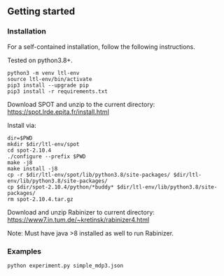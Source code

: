 ## Getting started

### Installation

For a self-contained installation, follow the following instructions.

Tested on python3.8+.
```
python3 -m venv ltl-env
source ltl-env/bin/activate
pip3 install --upgrade pip
pip3 install -r requirements.txt
```

Download SPOT and unzip to the current directory:
https://spot.lrde.epita.fr/install.html

Install via:
```
dir=$PWD
mkdir $dir/ltl-env/spot
cd spot-2.10.4
./configure --prefix $PWD
make -j8
make install -j8
cp -r $dir/ltl-env/spot/lib/python3.8/site-packages/ $dir/ltl-env/lib/python3.8/site-packages/
cp $dir/spot-2.10.4/python/*buddy* $dir/ltl-env/lib/python3.8/site-packages/
rm spot-2.10.4.tar.gz 
```

Download and unzip Rabinizer to current directory:
https://www7.in.tum.de/~kretinsk/rabinizer4.html

Note: Must have java >8 installed as well to run Rabinizer.

### Examples

```
python experiment.py simple_mdp3.json
```
